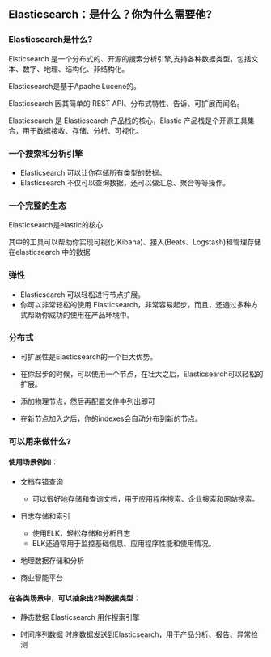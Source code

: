 ## Elasticsearch：是什么？你为什么需要他?

### Elasticsearch是什么?
Elsticsearch 是一个分布式的、开源的搜索分析引擎,支持各种数据类型，包括文本、数字、地理、结构化、非结构化。


Elasticsearch是基于Apache Lucene的。

Elasticsearch 因其简单的 REST API、分布式特性、告诉、可扩展而闻名。


Elasticsearch 是 Elasticsearch 产品栈的核心，Elastic 产品栈是个开源工具集合，用于数据接收、存储、分析、可视化。


### 一个搜索和分析引擎
- Elasticsearch 可以让你存储所有类型的数据。
- Elasticsearch 不仅可以查询数据，还可以做汇总、聚合等等操作。


### 一个完整的生态
Elasticsearch是elastic的核心

其中的工具可以帮助你实现可视化(Kibana)、接入(Beats、Logstash)和管理存储在elasticsearch 中的数据




### 弹性
- Elasticsearch 可以轻松进行节点扩展。
- 你可以非常轻松的使用 Elasticsearch，非常容易起步，而且，还通过多种方式帮助你成功的使用在产品环境中。


### 分布式
- 可扩展性是Elasticsearch的一个巨大优势。

- 在你起步的时候，可以使用一个节点，在壮大之后，Elasticsearch可以轻松的扩展。

- 添加物理节点，然后再配置文件中列出即可

- 在新节点加入之后，你的indexes会自动分布到新的节点。


### 可以用来做什么?

#### 使用场景例如：
- 文档存错查询
	- 可以很好地存储和查询文档，用于应用程序搜索、企业搜索和网站搜索。


- 日志存储和索引
	- 使用ELK，轻松存储和分析日志
	- ELK还通常用于监控基础信息、应用程序性能和使用情况。

- 地理数据存储和分析
- 商业智能平台


#### 在各类场景中，可以抽象出2种数据类型：
- 静态数据
Elasticsearch 用作搜索引擎


- 时间序列数据
时序数据发送到Elasticsearch，用于产品分析、报告、异常检测